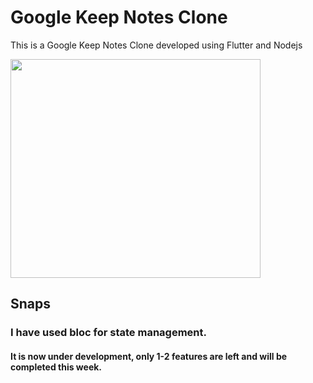 # Google Keep Notes Clone
This is a Google Keep Notes Clone developed using Flutter and Nodejs

<image src="https://github.com/Priyanshu078/google_keep_notes_clone/assets/66347715/748bd2e0-ee45-49f3-8dbf-b346c2b86548"  width="400" height="350" >

## Snaps

### I have used bloc for state management.

#### It is now under development, only 1-2 features are left and will be completed this week.
